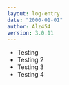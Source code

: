```yaml
---
layout: log-entry
date: "2000-01-01"
author: Alz454
version: 3.0.11
---
```


* Testing
* Testing 2
* Testing 3
* Testing 4